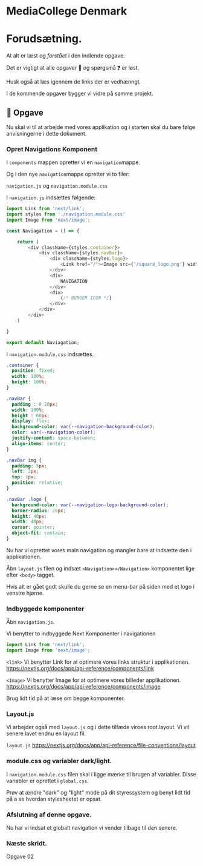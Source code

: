 # MediaCollege Denmark

# Forudsætning.

At alt er læst og *forstået* i den indlende opgave.

Det er vigtigt at alle opgaver :dart: og spørgsmå :question: er løst.

Husk også at læs igennem de links der er vedhænngt.

I de kommende opgaver bygger vi vidre på samme projekt.

## :dart: Opgave

Nu skal vi til at arbejde med vores applikation og i starten skal du bare følge anvisningerne i dette dokument.

### Opret Navigations Komponent

I `components` mappen opretter vi en `navigation`mappe.

Og i den nye `navigation`mappe opretter vi to filer:

`navigation.js` og `navigation.module.css`

I `navigation.js` indsættes følgende:

```javascript
import Link from 'next/link';
import styles from './navigation.module.css'
import Image from 'next/image';

const Naviagation = () => {

    return (
        <div className={styles.container}>
            <div className={styles.navBar}>
                <div className={styles.logo}>
                    <Link href="/"><Image src={'/square_logo.png'} width={40} height={40} alt={'logo'}></Image></Link>
                </div>
                <div>
                    NAVIGATION
                </div>
                <div>
                    {/* BURGER ICON */}
                </div>
            </div>
        </div>
    )

}

export default Naviagation;
```

I `navigation.module.css` indsættes. 

```css
.container {
  position: fixed;
  width: 100%;
  height: 100%;
}

.navBar {
  padding : 0 20px;
  width: 100%;
  height : 60px;
  display: flex;
  background-color: var(--navigation-background-color);
  color: var(--navigation-color);
  justify-content: space-between;
  align-items: center;
}

.navBar img {
  padding: 5px;
  left: 2px;
  top: 1px;
  position: relative; 
}

.navBar .logo {
  background-color: var(--navigation-logo-background-color);
  border-radius: 20px;
  height: 40px;
  width: 40px;
  cursor: pointer;
  object-fit: contain;
}
```

Nu har vi oprettet vores main navigation og mangler bare at indsætte den i applikationen.

Åbn `layout.js` filen og indsæt `<Navigation></Navigation>` komponentet lige efter `<body>` tagget.

Hvis alt er gået godt skulle du gerne se en menu-bar på siden med et logo i venstre hjørne.

### Indbyggede komponenter

Åbn `navigation.js`.

Vi benytter to indbyggede Next Komponenter i navigationen

```javascript
import Link from 'next/link';
import Image from 'next/image';
```

`<link>`
Vi benytter Link for at optimere vores links struktur i applikationen.      
https://nextjs.org/docs/app/api-reference/components/link

`<Image>`
Vi benytter Image for at optimere vores billeder applikationen. 
https://nextjs.org/docs/app/api-reference/components/image

Brug lidt tid på at læse om begge komponenter.

### Layout.js

Vi arbejder også med `layout.js` og i dette tilfæde viroes root.layout. Vi vil senere lavet endnu en layout fil.    

`layout.js` https://nextjs.org/docs/app/api-reference/file-conventions/layout

### module.css og variabler dark/light.
I `navigation.module.css` filen skal i ligge mærke til brugen af variabler. Disse variabler er oprettet i `global.css`.

Prøv at ændre "dark" og "light" mode på dit styressystem og benyt lidt tid på a se hvordan stylesheetet er opsat.


### Afslutning af denne opgave.

Nu har vi indsat et globalt navigation vi vender tilbage til den senere.

### Næste skridt.

Opgave 02
